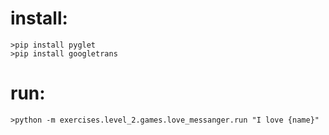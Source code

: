 # install:  
```
>pip install pyglet
>pip install googletrans
```
  
# run:  
```
>python -m exercises.level_2.games.love_messanger.run "I love {name}"
```